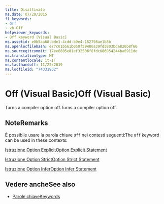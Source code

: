 ```yaml
---
title: Disattivato
ms.date: 07/20/2015
f1_keywords:
- Off
- vb.Off
helpviewer_keywords:
- Off keyword [Visual Basic]
ms.assetid: e0b5aa68-bde1-4cdd-b9e4-152798ae1b8b
ms.openlocfilehash: e77c01b561b050f59400a39fd3803bda820b8f66
ms.sourcegitcommit: 17ee6605e01ef32506f8fdc686954244ba6911de
ms.translationtype: MT
ms.contentlocale: it-IT
ms.lasthandoff: 11/22/2019
ms.locfileid: "74331932"
---
```

# <a name="off-visual-basic"></a><span data-ttu-id="671ce-102">Off (Visual Basic)</span><span class="sxs-lookup"><span data-stu-id="671ce-102">Off (Visual Basic)</span></span>
<span data-ttu-id="671ce-103">Turns a compiler option off.</span><span class="sxs-lookup"><span data-stu-id="671ce-103">Turns a compiler option off.</span></span>  
  
## <a name="remarks"></a><span data-ttu-id="671ce-104">Note</span><span class="sxs-lookup"><span data-stu-id="671ce-104">Remarks</span></span>  
 <span data-ttu-id="671ce-105">È possibile usare la parola chiave `Off` nei contesti seguenti:</span><span class="sxs-lookup"><span data-stu-id="671ce-105">The `Off` keyword can be used in these contexts:</span></span>  
  
 [<span data-ttu-id="671ce-106">Istruzione Option Explicit</span><span class="sxs-lookup"><span data-stu-id="671ce-106">Option Explicit Statement</span></span>](../../visual-basic/language-reference/statements/option-explicit-statement.md)  
  
 [<span data-ttu-id="671ce-107">Istruzione Option Strict</span><span class="sxs-lookup"><span data-stu-id="671ce-107">Option Strict Statement</span></span>](../../visual-basic/language-reference/statements/option-strict-statement.md)  
  
 [<span data-ttu-id="671ce-108">Istruzione Option Infer</span><span class="sxs-lookup"><span data-stu-id="671ce-108">Option Infer Statement</span></span>](../../visual-basic/language-reference/statements/option-infer-statement.md)  
  
## <a name="see-also"></a><span data-ttu-id="671ce-109">Vedere anche</span><span class="sxs-lookup"><span data-stu-id="671ce-109">See also</span></span>

- [<span data-ttu-id="671ce-110">Parole chiave</span><span class="sxs-lookup"><span data-stu-id="671ce-110">Keywords</span></span>](../../visual-basic/language-reference/keywords/index.md)
